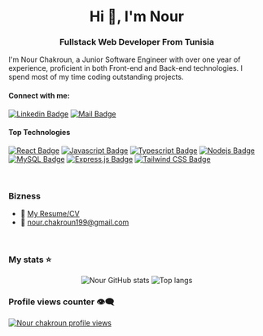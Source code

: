 <h1 align="center">Hi 👋, I'm Nour</h1>
<h3 align="center">Fullstack Web Developer From Tunisia</h3>

I'm Nour Chakroun, a Junior Software Engineer with over one year of experience, proficient in both Front-end and Back-end technologies. I spend most of my time coding outstanding projects.

####  Connect with me:

[![Linkedin Badge](https://img.shields.io/badge/-Nour_Chakroun-0e76a8?style=flat&labelColor=0e76a8&logo=linkedin&logoColor=white)](https://www.linkedin.com/in/nour-chakroun/) 
[![Mail Badge](https://img.shields.io/badge/-Nour_Chakroun-c0392b?style=flat&labelColor=c0392b&logo=gmail&logoColor=white)](mailto:nour.chakroun199@gmail.com)

#### Top Technologies

[![React Badge](https://img.shields.io/badge/-React-61DAFB?style=for-the-badge&labelColor=black&logo=react&logoColor=61DAFB)](#)
[![Javascript Badge](https://img.shields.io/badge/-Javascript-F7DF1E?style=for-the-badge&labelColor=black&logo=javascript&logoColor=F7DF1E)](#)
[![Typescript Badge](https://img.shields.io/badge/-Typescript-3178C6?style=for-the-badge&labelColor=black&logo=typescript&logoColor=3178C6)](#)
[![Nodejs Badge](https://img.shields.io/badge/-Node.js-339933?style=for-the-badge&labelColor=black&logo=node.js&logoColor=339933)](#)
[![MySQL Badge](https://img.shields.io/badge/-MySQL-4479A1?style=for-the-badge&labelColor=black&logo=mysql&logoColor=4479A1)](#)
[![Express.js Badge](https://img.shields.io/badge/-Express.js-000000?style=for-the-badge&labelColor=black&logo=express&logoColor=FFFFFF)](#)
[![Tailwind CSS Badge](https://img.shields.io/badge/-Tailwind%20CSS-38B2AC?style=for-the-badge&labelColor=black&logo=tailwind-css&logoColor=38B2AC)](#)




<br/>

### Bizness
- :paperclip: [My Resume/CV](https://drive.google.com/file/d/1vtzwOydn0Nc-0o7zeiOlHIoSKXuTm2sZ/view?usp=sharing)  
- :email: nour.chakroun199@gmail.com

<br/>

### My stats ⭐

<div align="center">
<img alt="Nour GitHub stats" src="https://github-readme-stats.vercel.app/api?username=ChakrounNour&show_icons=true&theme=transparent"/>
<img alt="Top langs" src="https://github-readme-stats.vercel.app/api/top-langs/?username=ChakrounNour&layout=compact&&langs_count=8"/>
</div>

### Profile views counter 👁️‍🗨️
[![Nour chakroun profile views](https://u8views.com/api/v1/github/profiles/7869344/views/day-week-month-total-count.svg)](https://u8views.com/github/ChakrounNour)
